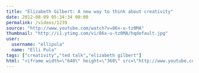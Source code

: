 ```yaml
---
title: "Elizabeth Gilbert: A new way to think about creativity"
date: 2012-08-09 05:34:34 00:00
permalink: /videos/1239
source: "http://www.youtube.com/watch?v=86x-u-tz0MA"
thumbnail: "http://i1.ytimg.com/vi/86x-u-tz0MA/hqdefault.jpg"
user:
  username: "ellipula"
  name: "Elli Pula"
tags: ["creativity","ted talk","elizabeth gilbert"]
html: "<iframe width=\"640\" height=\"360\" src=\"http://www.youtube.com/embed/86x-u-tz0MA?wmode=transparent&fs=1&feature=oembed\" frameborder=\"0\" allowfullscreen></iframe>"
---
```


